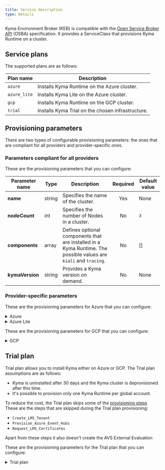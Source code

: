 ```yaml
---
title: Service description
type: Details
---
```


Kyma Environment Broker (KEB) is compatible with the [Open Service Broker API](https://www.openservicebrokerapi.org/) (OSBA) specification. It provides a ServiceClass that provisions Kyma Runtime on a cluster.

## Service plans

The supported plans are as follows:

| Plan name | Description |
|-----------|-------------|
| `azure` | Installs Kyma Runtime on the Azure cluster. |
| `azure_lite` | Installs Kyma Lite on the Azure cluster. |
| `gcp` | Installs Kyma Runtime on the GCP cluster. |
| `trial` | Installs Kyma Trial on the chosen infrastructure. |

## Provisioning parameters

There are two types of configurable provisioning parameters: the ones that are compliant for all providers and provider-specific ones.

### Parameters compliant for all providers

These are the provisioning parameters that you can configure:

| Parameter name | Type | Description | Required | Default value |
|----------------|-------|-------------|:----------:|---------------|
| **name** | string | Specifies the name of the cluster. | Yes | None |
| **nodeCount** | int | Specifies the number of Nodes in a cluster. | No | `3` |
| **components** | array | Defines optional components that are installed in a Kyma Runtime. The possible values are `kiali` and `tracing`. | No | [] |
| **kymaVersion** | string | Provides a Kyma version on demand. | No | None |

### Provider-specific parameters

These are the provisioning parameters for Azure that you can configure:

<div tabs name="azure-plans" group="azure-plans">
  <details>
  <summary label="azure-plan">
  Azure
  </summary>
     
| Parameter name | Type | Description | Required | Default value |
| ---------------|-------|-------------|:----------:|---------------|
| **machineType** | string | Specifies the provider-specific virtual machine type. | No | `Standard_D8_v3` |
| **volumeSizeGb** | int | Specifies the size of the root volume. | No | `50` |
| **region** | string | Defines the cluster region. | No | `westeurope` |
| **zones** | string | Defines the list of zones in which the Runtime Provisioner creates the cluster. | No | `["1", "2", "3"]` |
| **autoScalerMin** | int | Specifies the minimum number of virtual machines to create. | No | `3` |
| **autoScalerMax** | int | Specifies the maximum number of virtual machines to create. | No | `10` |
| **maxSurge** | int | Specifies the maximum number of virtual machines that are created during an update. | No | `4` |
| **maxUnavailable** | int | Specifies the maximum number of VMs that can be unavailable during an update. | No | `1` |
| **providerSpecificConfig.AzureConfig.VnetCidr** | string | Provides configuration variables specific for Azure. | No | `10.250.0.0/19` |

  </details>
  <details>
  <summary label="azure-lite-plan">
  Azure Lite
  </summary>
    
| Parameter name | Type | Description | Required | Default value |
| ---------------|-------|-------------|:----------:|---------------|
| **machineType** | string | Specifies the provider-specific virtual machine type. | No | `Standard_D4_v3` |
| **volumeSizeGb** | int | Specifies the size of the root volume. | No | `50` |
| **region** | string | Defines the cluster region. | No | `westeurope` |
| **zones** | string | Defines the list of zones in which the Runtime Provisioner creates the cluster. | No | `["1", "2", "3"]` |
| **autoScalerMin** | int | Specifies the minimum number of virtual machines to create. | No | `3` |
| **autoScalerMax** | int | Specifies the maximum number of virtual machines to create. | No | `4` |
| **maxSurge** | int | Specifies the maximum number of virtual machines that are created during an update. | No | `4` |
| **maxUnavailable** | int | Specifies the maximum number of VMs that can be unavailable during an update. | No | `1` |
| **providerSpecificConfig.AzureConfig.VnetCidr** | string | Provides configuration variables specific for Azure. | No | `10.250.0.0/19` |

 </details>
 </div>

These are the provisioning parameters for GCP that you can configure:
  
<div tabs name="gcp-plans" group="gcp-plans">
  <details>
  <summary label="gcp-plan">
  GCP
  </summary>
    
| Parameter name | Type | Description | Required | Default value |
| ---------------|-------|-------------|:----------:|---------------|
| **machineType** | string | Specifies the provider-specific virtual machine type. | No | `n1-standard-4` |
| **volumeSizeGb** | int | Specifies the size of the root volume. | No | `30` |
| **region** | string | Defines the cluster region. | No | `europe-west4` |
| **zones** | string | Defines the list of zones in which the Runtime Provisioner creates the cluster. | No | `["a", "b", "c"]` |
| **autoScalerMin** | int | Specifies the minimum number of virtual machines to create. | No | `3` |
| **autoScalerMax** | int | Specifies the maximum number of virtual machines to create. | No | `4` |
| **maxSurge** | int | Specifies the maximum number of virtual machines that are created during an update. | No | `4` |
| **maxUnavailable** | int | Specifies the maximum number of VMs that can be unavailable during an update. | No | `1` |
 
 </details>
 </div>

     
## Trial plan

Trial plan allows you to install Kyma either on Azure or GCP. The Trial plan assumptions are as follows:
- Kyma is uninstalled after 30 days and the Kyma cluster is deprovisioned after this time.
- It's possible to provision only one Kyma Runtime per global account.

To reduce the cost, the Trial plan skips some of the [provisioning steps](./03-03-runtime-provisioning-and-deprovisioning.md#provisioning)
These are the steps that are skipped during the Trial plan provisioning:
- `Create_LMS_Tenant`
- `Provision_Azure_Event_Hubs`
- `Request_LMS_Certificates`

Apart from these steps it also doesn't create the AVS External Evaluation

These are the provisioning parameters for the Trial plan that you can configure:
  
<div tabs name="trial-plan" group="trial-plan">
  <details>
  <summary label="trial-plan">
  Trial plan
  </summary>
    
| Parameter name | Type | Description | Required | Possible values| Default value |  
| ---------------|-------|-------------|----------|---------------|---------------|  
| **name** | string | Specifies the name of the Kyma Runtime. | Yes | Any string| None |  
| **region** | int | Defines the cluster region. | No | `europe`,`us` | `europe` |  
| **provider** | string | Specifies the cloud provider used during provisioning. | No | `Azure`, `GCP` | `Azure` |
 
 </details>
 </div>
